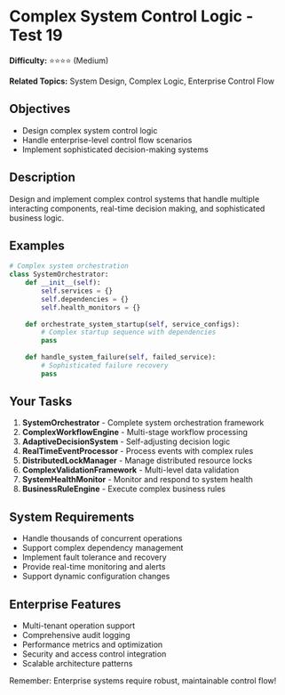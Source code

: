 # Complex System Control Logic - Test 19

**Difficulty:** ⭐⭐⭐⭐ (Medium)

**Related Topics:** System Design, Complex Logic, Enterprise Control Flow

## Objectives

- Design complex system control logic
- Handle enterprise-level control flow scenarios
- Implement sophisticated decision-making systems

## Description

Design and implement complex control systems that handle multiple interacting components, real-time decision making, and sophisticated business logic.

## Examples

```python
# Complex system orchestration
class SystemOrchestrator:
    def __init__(self):
        self.services = {}
        self.dependencies = {}
        self.health_monitors = {}
    
    def orchestrate_system_startup(self, service_configs):
        # Complex startup sequence with dependencies
        pass
    
    def handle_system_failure(self, failed_service):
        # Sophisticated failure recovery
        pass
```

## Your Tasks

1. **SystemOrchestrator** - Complete system orchestration framework
2. **ComplexWorkflowEngine** - Multi-stage workflow processing
3. **AdaptiveDecisionSystem** - Self-adjusting decision logic
4. **RealTimeEventProcessor** - Process events with complex rules
5. **DistributedLockManager** - Manage distributed resource locks
6. **ComplexValidationFramework** - Multi-level data validation
7. **SystemHealthMonitor** - Monitor and respond to system health
8. **BusinessRuleEngine** - Execute complex business rules

## System Requirements

- Handle thousands of concurrent operations
- Support complex dependency management
- Implement fault tolerance and recovery
- Provide real-time monitoring and alerts
- Support dynamic configuration changes

## Enterprise Features

- Multi-tenant operation support
- Comprehensive audit logging
- Performance metrics and optimization
- Security and access control integration
- Scalable architecture patterns

Remember: Enterprise systems require robust, maintainable control flow!
